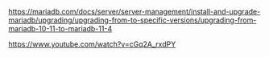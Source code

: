https://mariadb.com/docs/server/server-management/install-and-upgrade-mariadb/upgrading/upgrading-from-to-specific-versions/upgrading-from-mariadb-10-11-to-mariadb-11-4

https://www.youtube.com/watch?v=cGq2A_rxdPY
